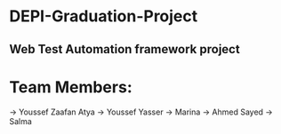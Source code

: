 # DEPI-Graduation-Project
Web Test Automation framework project 
---
# Team Members:
-> Youssef Zaafan Atya
-> Youssef Yasser
-> Marina
-> Ahmed Sayed 
-> Salma
